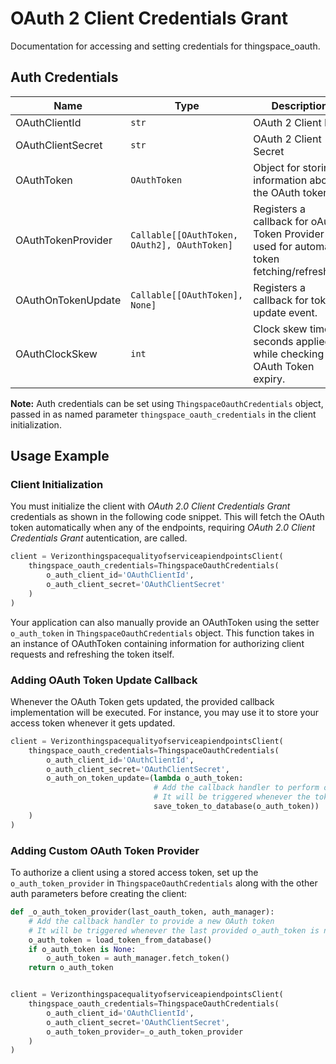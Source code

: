 
# OAuth 2 Client Credentials Grant



Documentation for accessing and setting credentials for thingspace_oauth.

## Auth Credentials

| Name | Type | Description | Getter |
|  --- | --- | --- | --- |
| OAuthClientId | `str` | OAuth 2 Client ID | `o_auth_client_id` |
| OAuthClientSecret | `str` | OAuth 2 Client Secret | `o_auth_client_secret` |
| OAuthToken | `OAuthToken` | Object for storing information about the OAuth token | `o_auth_token` |
| OAuthTokenProvider | `Callable[[OAuthToken, OAuth2], OAuthToken]` | Registers a callback for oAuth Token Provider used for automatic token fetching/refreshing. | `o_auth_token_provider` |
| OAuthOnTokenUpdate | `Callable[[OAuthToken], None]` | Registers a callback for token update event. | `o_auth_on_token_update` |
| OAuthClockSkew | `int` | Clock skew time in seconds applied while checking the OAuth Token expiry. | `o_auth_clock_skew` |



**Note:** Auth credentials can be set using `ThingspaceOauthCredentials` object, passed in as named parameter `thingspace_oauth_credentials` in the client initialization.

## Usage Example

### Client Initialization

You must initialize the client with *OAuth 2.0 Client Credentials Grant* credentials as shown in the following code snippet. This will fetch the OAuth token automatically when any of the endpoints, requiring *OAuth 2.0 Client Credentials Grant* autentication, are called.

```python
client = VerizonthingspacequalityofserviceapiendpointsClient(
    thingspace_oauth_credentials=ThingspaceOauthCredentials(
        o_auth_client_id='OAuthClientId',
        o_auth_client_secret='OAuthClientSecret'
    )
)
```



Your application can also manually provide an OAuthToken using the setter `o_auth_token` in `ThingspaceOauthCredentials` object. This function takes in an instance of OAuthToken containing information for authorizing client requests and refreshing the token itself.

### Adding OAuth Token Update Callback

Whenever the OAuth Token gets updated, the provided callback implementation will be executed. For instance, you may use it to store your access token whenever it gets updated.

```python
client = VerizonthingspacequalityofserviceapiendpointsClient(
    thingspace_oauth_credentials=ThingspaceOauthCredentials(
        o_auth_client_id='OAuthClientId',
        o_auth_client_secret='OAuthClientSecret',
        o_auth_on_token_update=(lambda o_auth_token:
                                # Add the callback handler to perform operations like save to DB or file etc.
                                # It will be triggered whenever the token gets updated
                                save_token_to_database(o_auth_token))
    )
)
```

### Adding Custom OAuth Token Provider

To authorize a client using a stored access token, set up the `o_auth_token_provider` in `ThingspaceOauthCredentials` along with the other auth parameters before creating the client:

```python
def _o_auth_token_provider(last_oauth_token, auth_manager):
    # Add the callback handler to provide a new OAuth token
    # It will be triggered whenever the last provided o_auth_token is null or expired
    o_auth_token = load_token_from_database()
    if o_auth_token is None:
        o_auth_token = auth_manager.fetch_token()
    return o_auth_token


client = VerizonthingspacequalityofserviceapiendpointsClient(
    thingspace_oauth_credentials=ThingspaceOauthCredentials(
        o_auth_client_id='OAuthClientId',
        o_auth_client_secret='OAuthClientSecret',
        o_auth_token_provider=_o_auth_token_provider
    )
)
```


